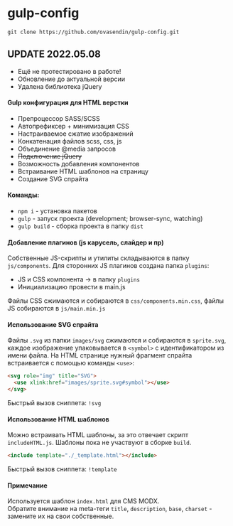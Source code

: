 # gulp-config

```html
git clone https://github.com/ovasendin/gulp-config.git
```

## UPDATE 2022.05.08

- Ещё не протестировано в работе!
- Обновление до актуальной версии
- Удалена библиотека jQuery

#### Gulp конфигурация для HTML верстки

- Препроцессор SASS/SCSS
- Автопрефиксер + минимизация CSS
- Настраиваемое сжатие изображений
- Конкатенация файлов scss, css, js
- Объединение @media запросов
- ~~Подключение jQuery~~
- Возможность добавления компонентов
- Встраивание HTML шаблонов на страницу
- Создание SVG спрайта

#### Команды:

- `npm i` - установка пакетов
- `gulp` - запуск проекта (development; browser-sync, watching)
- `gulp build` - сборка проекта в папку `dist`

#### Добавление плагинов (js карусель, слайдер и пр)

Собственные JS-скрипты и утилиты складываются в папку `js/components`. Для сторонних JS плагинов создана папка `plugins`:

- JS и CSS компонента -> в папку `plugins`
- Инициализацию провести в main.js

Файлы CSS сжимаются и собираются в `css/components.min.css`, файлы JS собираются в `js/main.min.js`

#### Использование SVG спрайта

Файлы `.svg` из папки `images/svg` сжимаются и собираются в `sprite.svg`, каждое изображение упаковывается в `<symbol>` с идентификатором из имени файла. На HTML странице нужный фрагмент спрайта встраивается с помощью команды `<use>`:

```html
<svg role="img" title="SVG">
  <use xlink:href="images/sprite.svg#symbol"></use>
</svg>
```

Быстрый вызов сниппета: `!svg`

#### Использование HTML шаблонов

Можно встраивать HTML шаблоны, за это отвечает скрипт `includeHTML.js`.
Шаблоны пока не участвуют в сборке `build`.

```html
<include template="./_template.html"></include>
```

Быстрый вызов сниппета: `!template`

#### Примечание

Используется шаблон `index.html` для CMS MODX.  
Обратите внимание на meta-теги `title`, `description`, `base`, `charset` - замените их на свои собственные.
